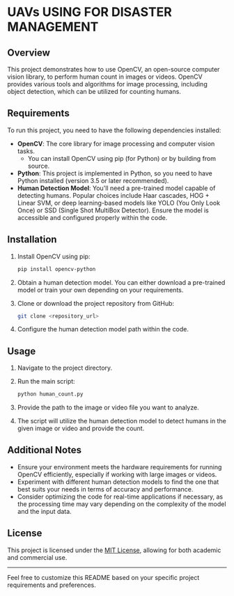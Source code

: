 # UAVs USING FOR DISASTER MANAGEMENT

## Overview

This project demonstrates how to use OpenCV, an open-source computer vision library, to perform human count in images or videos. OpenCV provides various tools and algorithms for image processing, including object detection, which can be utilized for counting humans.

## Requirements

To run this project, you need to have the following dependencies installed:

- **OpenCV**: The core library for image processing and computer vision tasks.
  - You can install OpenCV using pip (for Python) or by building from source.
- **Python**: This project is implemented in Python, so you need to have Python installed (version 3.5 or later recommended).
- **Human Detection Model**: You'll need a pre-trained model capable of detecting humans. Popular choices include Haar cascades, HOG + Linear SVM, or deep learning-based models like YOLO (You Only Look Once) or SSD (Single Shot MultiBox Detector). Ensure the model is accessible and configured properly within the code.

## Installation

1. Install OpenCV using pip:

    ```bash
    pip install opencv-python
    ```

2. Obtain a human detection model. You can either download a pre-trained model or train your own depending on your requirements.

3. Clone or download the project repository from GitHub:

    ```bash
    git clone <repository_url>
    ```

4. Configure the human detection model path within the code.

## Usage

1. Navigate to the project directory.

2. Run the main script:

    ```bash
    python human_count.py
    ```

3. Provide the path to the image or video file you want to analyze.

4. The script will utilize the human detection model to detect humans in the given image or video and provide the count.

## Additional Notes

- Ensure your environment meets the hardware requirements for running OpenCV efficiently, especially if working with large images or videos.
- Experiment with different human detection models to find the one that best suits your needs in terms of accuracy and performance.
- Consider optimizing the code for real-time applications if necessary, as the processing time may vary depending on the complexity of the model and the input data.

## License

This project is licensed under the [MIT License](LICENSE), allowing for both academic and commercial use.

---

Feel free to customize this README based on your specific project requirements and preferences.
